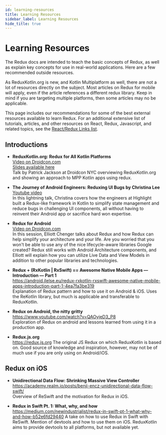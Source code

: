 ```yaml
---
id: learning-resources
title: Learning Resources
sidebar_label: Learning Resources
hide_title: true
---
```


# Learning Resources

The Redux docs are intended to teach the basic concepts of Redux, as well as explain key concepts
for use in real-world applications. Here are a few recommended outside resources.

As ReduxKotlin.org is new, and Kotlin Multiplatform as well, there are not a lot of resources directly on the subject.  Most articles on Redux for mobile will apply, even if the article references a different redux library.  Keep in mind if you are targeting multiple platforms, then some articles may no be applicable.

This page includes our recommendations for some of the best external resources available to learn
Redux. For an additional extensive list of tutorials, articles, and other resources on React, Redux,
Javascript, and related topics, see the
[React/Redux Links list](https://github.com/markerikson/react-redux-links).

## Introductions
- **ReduxKotlin.org: Redux for All Kotlin Platforms**  
  [Video on Droidcon.com](https://www.droidcon.com/media-detail?video=362742403)  
  [Slides available here](https://www.slideshare.net/PatrickJackson14/reduxkotlinorg-droidcon-nyc-2019?from_m_app=android)  
  Talk by Patrick Jackson at Droidcon NYC overviewing ReduxKotlin.org and showing an approach to MPP Kotlin apps using redux.
   
- **The Journey of Android Engineers: Reduxing UI Bugs by Christina Lee**  
  [Youtube video](https://www.youtube.com/watch?v=UsuzhTlccRk)  
  In this lightning talk, Christina covers how the engineers at Highlight built a Redux-like framework in Kotlin to simplify state management and reduce bugs in challenging UI components, all without having to reinvent their Android app or sacrifice hard won expertise.
  
- **Redux for Android**  
   [Video on Droidcon.com](https://www.droidcon.com/media-detail?video=362739048)  
   In this session, Elliott Chenger talks about Redux and how Redux can help simplify your architecture and your life. Are you worried that you won't be able to use any of the nice lifecycle-aware libraries Google created? Redux still works with Android Architecture components, and Elliott will explain how you can utilize Live Data and View Models in addition to other popular libraries and technologies.
    
- **Redux + (RxKotlin | RxSwift) == Awesome Native Mobile Apps — Introduction — Part 1**  
   https://android.jlelse.eu/redux-rxkotlin-rxswift-awesome-native-mobile-apps-introduction-part-1-4ea7fa3be319  
   Explanation of Redux pattern and how to use it on Android & iOS.  Uses the ReKotlin library, but much is applicable and transferable to ReduxKotlin.
 
- **Redux on Android, the nitty gritty**  
   https://www.youtube.com/watch?v=QAOyjeD3_P8  
   Exploration of Redux on android and lessons learned from using it in a production app.

- **Redux.js.org**  
   https://redux.js.org
   The original JS Redux on which ReduxKotlin is based on.  Good source of knowledge and inspiration, however, may not be of much use if you are only using on Android/iOS.
   
## Redux on iOS
- **Unidirectional Data Flow: Shrinking Massive View Controller**  
   https://academy.realm.io/posts/benji-encz-unidirectional-data-flow-swift/  
   Overview of ReSwift and the motivation for Redux in iOS. 

- **Redux in Swift Pt. 1: What, why, and how**  
    https://medium.com/newindustrialist/redux-in-swift-pt-1-what-why-and-how-b52e6fd29440
    A take on how to use Redux in Swift with ReSwift.  Mention of devtools and how to use them on iOS.  ReduxKotlin aims to provide devtools to all platforms, but not available yet. 

